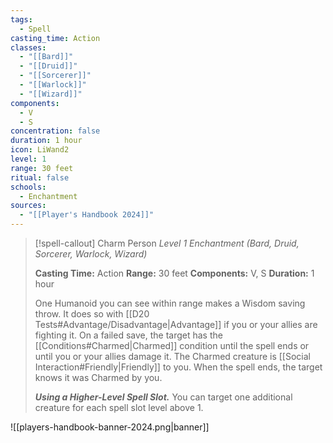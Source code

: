 ```yaml
---
tags:
  - Spell
casting_time: Action
classes:
  - "[[Bard]]"
  - "[[Druid]]"
  - "[[Sorcerer]]"
  - "[[Warlock]]"
  - "[[Wizard]]"
components:
  - V
  - S
concentration: false
duration: 1 hour
icon: LiWand2
level: 1
range: 30 feet
ritual: false
schools:
  - Enchantment
sources: 
  - "[[Player's Handbook 2024]]"
---
```

>[!spell-callout] Charm Person
>_Level 1 Enchantment (Bard, Druid, Sorcerer, Warlock, Wizard)_
>
>**Casting Time:** Action
>**Range:** 30 feet
>**Components:** V, S
>**Duration:** 1 hour
>
>One Humanoid you can see within range makes a Wisdom saving throw. It does so with [[D20 Tests#Advantage/Disadvantage\|Advantage]] if you or your allies are fighting it. On a failed save, the target has the [[Conditions#Charmed\|Charmed]] condition until the spell ends or until you or your allies damage it. The Charmed creature is [[Social Interaction#Friendly\|Friendly]] to you. When the spell ends, the target knows it was Charmed by you.
>
>**_Using a Higher-Level Spell Slot._** You can target one additional creature for each spell slot level above 1.


![[players-handbook-banner-2024.png|banner]]
